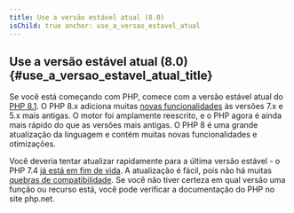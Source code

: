 ```yaml
---
title: Use a versão estável atual (8.0)
isChild: true anchor: use_a_versao_estavel_atual
---
```


## Use a versão estável atual (8.0) {#use_a_versao_estavel_atual_title}

Se você está começando com PHP, comece com a versão estável atual do [PHP 8.1][php-release]. O PHP 8.x adiciona
muitas [novas funcionalidades](#destaques_da_linguagem) às versões 7.x e 5.x mais antigas. O motor foi amplamente
reescrito, e o PHP agora é ainda mais rápido do que as versões mais antigas. O PHP 8 é uma grande atualização da
linguagem e contém muitas novas funcionalidades e otimizações.

Você deveria tentar atualizar rapidamente para a última versão estável - o PHP
7.4 [já está em fim de vida](http://php.net/supported-versions.php). A atualização é fácil, pois não há
muitas [quebras de compatibilidade][php-bc]. Se você não tiver certeza em qual versão uma função ou recurso está, você
pode verificar a documentação do PHP no site php.net.

[php-release]: http://php.net/downloads.php

[php-docs]: http://php.net/manual/

[php-bc]: http://php.net/manual/migration80.incompatible.php
